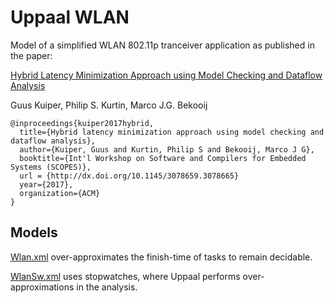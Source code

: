# Uppaal WLAN
Model of a simplified WLAN 802.11p tranceiver application as published in the paper:

[Hybrid Latency Minimization Approach using Model Checking and Dataflow Analysis](http://dx.doi.org/10.1145/3078659.3078665)

Guus Kuiper, Philip S. Kurtin, Marco J.G. Bekooij


```
@inproceedings{kuiper2017hybrid,
  title={Hybrid latency minimization approach using model checking and dataflow analysis},
  author={Kuiper, Guus and Kurtin, Philip S and Bekooij, Marco J G},
  booktitle={Int'l Workshop on Software and Compilers for Embedded Systems (SCOPES)},
  url = {http://dx.doi.org/10.1145/3078659.3078665}
  year={2017},
  organization={ACM}
}
```

## Models
[Wlan.xml](Wlan.xml) over-approximates the finish-time of tasks to remain decidable.

[WlanSw.xml](WlanSw.xml) uses stopwatches, where Uppaal performs over-approximations in the analysis.
